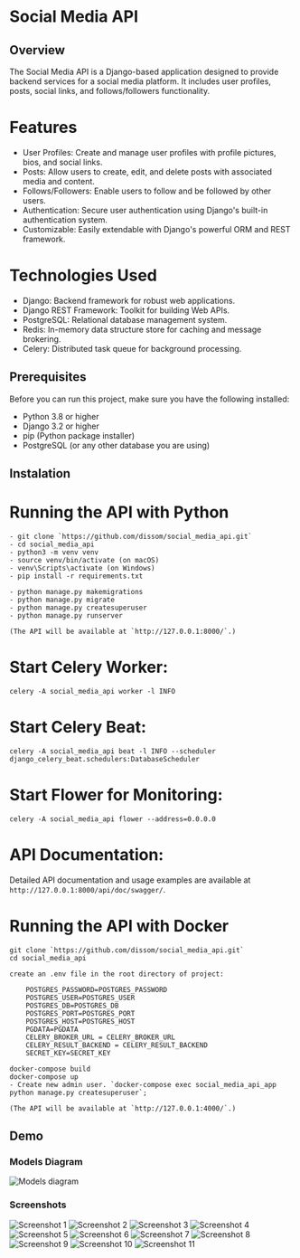 # Social Media API

## Overview

The Social Media API is a Django-based application
designed to provide backend services for a social media platform.
It includes user profiles, posts, social links, and follows/followers
functionality.

# Features

- User Profiles: Create and manage user profiles with profile pictures, bios, and social links.
- Posts: Allow users to create, edit, and delete posts with associated media and content.
- Follows/Followers: Enable users to follow and be followed by other users.
- Authentication: Secure user authentication using Django's built-in authentication system.
- Customizable: Easily extendable with Django's powerful ORM and REST framework.

# Technologies Used

- Django: Backend framework for robust web applications.
- Django REST Framework: Toolkit for building Web APIs.
- PostgreSQL: Relational database management system.
- Redis: In-memory data structure store for caching and message brokering.
- Celery: Distributed task queue for background processing.

## Prerequisites

Before you can run this project, make sure you have the following installed:
- Python 3.8 or higher
- Django 3.2 or higher
- pip (Python package installer)
- PostgreSQL (or any other database you are using)

## Instalation

# Running the API with Python
```shell
- git clone `https://github.com/dissom/social_media_api.git`
- cd social_media_api
- python3 -m venv venv
- source venv/bin/activate (on macOS)
- venv\Scripts\activate (on Windows)
- pip install -r requirements.txt

- python manage.py makemigrations
- python manage.py migrate
- python manage.py createsuperuser
- python manage.py runserver

(The API will be available at `http://127.0.0.1:8000/`.)
```

# Start Celery Worker:

`celery -A social_media_api worker -l INFO`

# Start Celery Beat:

`celery -A social_media_api beat -l INFO --scheduler django_celery_beat.schedulers:DatabaseScheduler`

# Start Flower for Monitoring:

`celery -A social_media_api flower --address=0.0.0.0`



# API Documentation:

Detailed API documentation and usage examples are
available at `http://127.0.0.1:8000/api/doc/swagger/`.


# Running the API with Docker
```shell
git clone `https://github.com/dissom/social_media_api.git`
cd social_media_api

create an .env file in the root directory of project:

    POSTGRES_PASSWORD=POSTGRES_PASSWORD
    POSTGRES_USER=POSTGRES_USER
    POSTGRES_DB=POSTGRES_DB
    POSTGRES_PORT=POSTGRES_PORT
    POSTGRES_HOST=POSTGRES_HOST
    PGDATA=PGDATA
    CELERY_BROKER_URL = CELERY_BROKER_URL
    CELERY_RESULT_BACKEND = CELERY_RESULT_BACKEND
    SECRET_KEY=SECRET_KEY

docker-compose build
docker-compose up
- Create new admin user. `docker-compose exec social_media_api_app python manage.py createsuperuser`;

(The API will be available at `http://127.0.0.1:4000/`.)
```

## Demo

### Models Diagram

![Models diagram](pictures/social_media_api_diagram.png)

### Screenshots

![Screenshot 1](pictures/1.png)
![Screenshot 2](pictures/2.png)
![Screenshot 3](pictures/3.png)
![Screenshot 4](pictures/4.png)
![Screenshot 5](pictures/5.png)
![Screenshot 6](pictures/6.png)
![Screenshot 7](pictures/7.png)
![Screenshot 8](pictures/8.png)
![Screenshot 9](pictures/9.png)
![Screenshot 10](pictures/10.png)
![Screenshot 11](pictures/11.png)
